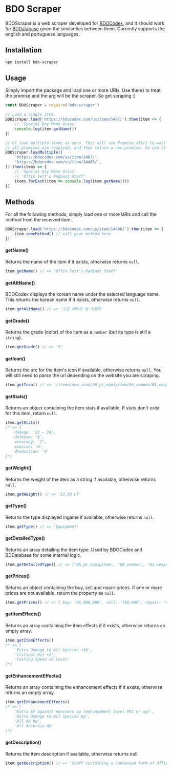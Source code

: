 # BDO Scraper

BDOScraper is a web scraper developed for [BDOCodex](http://bdocodex.com/), and it should work for [BDDatabase](https://bddatabase.net/) given the similarities between them. Currently supports the english and portuguese languages.

## Installation

```bash
npm install bdo-scraper
```

## Usage

Simply import the package and load one or more URIs. Use then() to treat the promise and the arg will be the scraper. So get scraping :)

```javascript
const BDOScraper = require('bdo-scraper')

// Load a single item.
BDOScraper.load('https://bdocodex.com/us/item/5467/').then(item => {
    // 'Special Dry Mane Grass'
    console.log(item.getName())
})

// Or load multiple items at once. This will use Promise.all() to wait until
// all promises are resolved, and then return a new promise. So use it carefully.
BDOScraper.loadMultiple([
    'https://bdocodex.com/us/item/5467/',
    'https://bdocodex.com/us/item/14486/',
]).then(items => {
    // 'Special Dry Mane Grass'
    // 'Offin Tett's Radiant Staff'
    items.forEach(item => console.log(item.getName()))
})
```

## Methods

For all the following methods, simply load one or more URIs and call the method from the received item.
```javascript
BDOScraper.load('https://bdocodex.com/us/item/14486/').then(item => {
    item.someMethod() // call your method here
})
```

#### **getName()**
Returns the name of the item if it exists, otherwise returns `null`.
```javascript
item.getName() // => 'Offin Tett's Radiant Staff'
```

#### **getAltName()**
BDOCodex displays the korean name under the selected language name. This returns the korean name if it exists, otherwise returns `null`.
```javascript
item.getAltName() // => '오핀 테트의 빛 지팡이'
```

#### **getGrade()**
Returns the grade (color) of the item as a `number` (but its type is still a `string`).
```javascript
item.getGrade() // => '3'
```

#### **getIcon()**
Returns the src for the item's icon if available, otherwise returns `null`. You will still need to parse the url depending on the website you are scraping.
```javascript
item.getIcon() // => '/items/new_icon/06_pc_equipitem/00_common/01_weapon/00014486.png'
```

#### **getStats()**
Returns an object containing the item stats if available. If stats don't exist for this item, return `null`.
```javascript
item.getStats()
/* => {
    damage: '22 ~ 24',
    defense: '0',
    accuracy: '7',
    evasion: '0',
    dreduction: '0'
}*/
```

#### **getWeight()**
Returns the weight of the item as a string if available, otherwise returns `null`.
```javascript
item.getWeight() // => '13.50 LT'
```

#### **getType()**
Returns the type displayed ingame if available, otherwise returns `null`.
```javascript
item.getType() // => 'Equipment'
```

#### **getDetailedType()**
Returns an array detailing the item type. Used by BDOCodex and BDDatabase for some internal logic.
```javascript
item.getDetailedType() // => ['06_pc_equipitem', '00_common', '01_weapon']
```

#### **getPrices()**
Returns an object containing the buy, sell and repair prices. If one or more prices are not available, return the property as `null`.
```javascript
item.getPrices() // => { buy: '95,000,000', sell: '750,000', repair: '43,740' }
```

#### **getItemEffects()**
Returns an array containing the item effects if it exists, otherwise returns an empty array.
```javascript
item.getItemEffects()
/* => [
    'Extra Damage to All Species +10',
    'Critical Hit +2',
    'Casting Speed +2 Level'
]*/
```

#### **getEnhancementEffects()**
Returns an array containing the enhancement effects if it exists, otherwise returns an empty array.
```javascript
item.getEnhancementEffects()
/* => [
    'Extra AP against monsters up (enhancement level PRI or up)',
    'Extra Damage to All Species Up',
    'All AP Up',
    'All Accuracy Up'
]*/
```

#### **getDescription()**
Returns the item description if available, otherwise returns null.
```javascript
item.getDescription() // => 'Staff containing a condensed form of Offin Tett's light energy. A strong force is felt from the condensed radiant energy.'
```